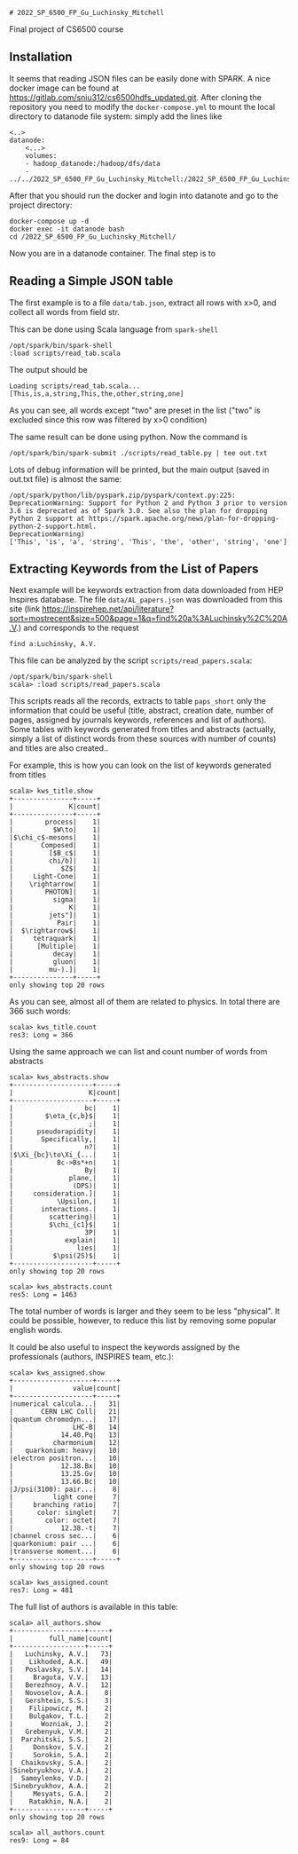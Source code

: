     # 2022_SP_6500_FP_Gu_Luchinsky_Mitchell

Final project of CS6500 course

## Installation

It seems that reading JSON files can be easily done with SPARK. A nice docker image can be found at https://gitlab.com/sniu312/cs6500hdfs_updated.git. After cloning the repository you need to modify the `docker-compose.yml` to mount the local directory to datanode file system: simply add the lines like

    <..>
    datanode:
        <...>
        volumes:
        - hadoop_datanode:/hadoop/dfs/data
        - ../../2022_SP_6500_FP_Gu_Luchinsky_Mitchell:/2022_SP_6500_FP_Gu_Luchinsky_Mitchell/

After that you should run the docker and login into datanote and go to the project directory:

    docker-compose up -d
    docker exec -it datanode bash
    cd /2022_SP_6500_FP_Gu_Luchinsky_Mitchell/

Now you are in a datanode container. The final step is to

## Reading a Simple JSON table

The first example is to a file `data/tab.json`, extract all rows with x>0, and collect all words from field str.

This can be done using Scala language from `spark-shell`

    /opt/spark/bin/spark-shell
    :load scripts/read_tab.scala

The output should be

    Loading scripts/read_tab.scala...
    [This,is,a,string,This,the,other,string,one]

As you can see, all words except "two" are preset in the list ("two" is excluded since this row was filtered by x>0 condition)

The same result can be done using python. Now the command is

    /opt/spark/bin/spark-submit ./scripts/read_table.py | tee out.txt

Lots of debug information will be printed, but the main output (saved in out.txt file) is almost the same:

    /opt/spark/python/lib/pyspark.zip/pyspark/context.py:225: DeprecationWarning: Support for Python 2 and Python 3 prior to version 3.6 is deprecated as of Spark 3.0. See also the plan for dropping Python 2 support at https://spark.apache.org/news/plan-for-dropping-python-2-support.html.
    DeprecationWarning)
    ['This', 'is', 'a', 'string', 'This', 'the', 'other', 'string', 'one']

## Extracting Keywords from the List of Papers

Next example will be keywords extraction from data downloaded from HEP Inspires database. The file `data/AL_papers.json` was downloaded from this site (link https://inspirehep.net/api/literature?sort=mostrecent&size=500&page=1&q=find%20a%3ALuchinsky%2C%20A.V.) and corresponds to the request

    find a:Luchinsky, A.V.

This file can be analyzed by the script `scripts/read_papers.scala`:

    /opt/spark/bin/spark-shell
    scala> :load scripts/read_papers.scala

This scripts reads all the records, extracts to table `paps_short` only the information that could be useful (title, abstract, creation date, number of pages, assigned by journals keywords, references and list of authors). Some tables with keywords generated from titles and abstracts (actually, simply a list of distinct words from these sources with number of counts) and titles are also created..

For example, this is how you can look on the list of keywords generated from titles

    scala> kws_title.show
    +---------------+-----+
    |              K|count|
    +---------------+-----+
    |        process|    1|
    |          $W\to|    1|
    |$\chi_c$-mesons|    1|
    |       Composed|    1|
    |         [$B_c$|    1|
    |         chi/b]|    1|
    |            $Z$|    1|
    |     Light-Cone|    1|
    |    \rightarrow|    1|
    |        PHOTON]|    1|
    |          sigma|    1|
    |              K|    1|
    |         jets"]|    1|
    |           Pair|    1|
    |  $\rightarrow$|    1|
    |     tetraquark|    1|
    |      [Multiple|    1|
    |          decay|    1|
    |          gluon|    1|
    |         mu-).]|    1|
    +---------------+-----+
    only showing top 20 rows

As you can see, almost all of them are related to physics. In total there are 366 such words:

    scala> kws_title.count
    res3: Long = 366

Using the same approach we can list and count number of words from abstracts

    scala> kws_abstracts.show
    +--------------------+-----+
    |                   K|count|
    +--------------------+-----+
    |                  bc|    1|
    |        $\eta_{c,b}$|    1|
    |                   ;|    1|
    |      pseudorapidity|    1|
    |       Specifically,|    1|
    |                  n?|    1|
    |$\Xi_{bc}\to\Xi_{...|    1|
    |           Bc->Bs*+n|    1|
    |                  By|    1|
    |              plane,|    1|
    |               (DPS)|    1|
    |     consideration.]|    1|
    |           \Upsilon,|    1|
    |       interactions.|    1|
    |         scattering)|    1|
    |         $\chi_{c1}$|    1|
    |                  3P|    1|
    |             explain|    1|
    |                lies|    1|
    |          $\psi(2S)$|    1|
    +--------------------+-----+
    only showing top 20 rows

    scala> kws_abstracts.count
    res5: Long = 1463

The total number of words is larger and they seem to be less "physical". It could be possible, however, to reduce this list by removing some popular english words.

It could be also useful to inspect the keywords assigned by the professionals (authors, INSPIRES team, etc.):

    scala> kws_assigned.show
    +--------------------+-----+
    |               value|count|
    +--------------------+-----+
    |numerical calcula...|   31|
    |       CERN LHC Coll|   21|
    |quantum chromodyn...|   17|
    |               LHC-B|   14|
    |            14.40.Pq|   13|
    |          charmonium|   12|
    |   quarkonium: heavy|   10|
    |electron positron...|   10|
    |            12.38.Bx|   10|
    |            13.25.Gv|   10|
    |            13.66.Bc|   10|
    |J/psi(3100): pair...|    8|
    |          light cone|    7|
    |     branching ratio|    7|
    |      color: singlet|    7|
    |        color: octet|    7|
    |            12.38.-t|    7|
    |channel cross sec...|    6|
    |quarkonium: pair ...|    6|
    |transverse moment...|    6|
    +--------------------+-----+
    only showing top 20 rows

    scala> kws_assigned.count
    res7: Long = 481

The full list of authors is available in this table:

    scala> all_authors.show
    +------------------+-----+
    |         full_name|count|
    +------------------+-----+
    |   Luchinsky, A.V.|   73|
    |    Likhoded, A.K.|   49|
    |   Poslavsky, S.V.|   14|
    |     Braguta, V.V.|   13|
    |   Berezhnoy, A.V.|   12|
    |   Novoselov, A.A.|    8|
    |   Gershtein, S.S.|    3|
    |    Filipowicz, M.|    2|
    |    Bulgakov, T.L.|    2|
    |       Wozniak, J.|    2|
    |   Grebenyuk, V.M.|    2|
    |  Parzhitski, S.S.|    2|
    |     Donskov, S.V.|    2|
    |     Sorokin, S.A.|    2|
    |  Chaikovsky, S.A.|    2|
    |Sinebryukhov, V.A.|    2|
    |  Samoylenko, V.D.|    2|
    |Sinebryukhov, A.A.|    2|
    |     Mesyats, G.A.|    2|
    |    Ratakhin, N.A.|    2|
    +------------------+-----+
    only showing top 20 rows

    scala> all_authors.count
    res9: Long = 84
